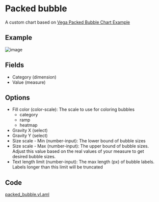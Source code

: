 # Packed bubble
A custom chart based on [Vega Packed Bubble Chart Example](https://vega.github.io/vega/examples/packed-bubble-chart/)

## Example
![image](https://github.com/holistics/custom-chart-library/assets/26102306/9ee8efb0-e20a-49f0-863f-0368fa0e9d2b)

## Fields
* Category (dimension)
* Value (measure)

## Options
* Fill color (color-scale): The scale to use for coloring bubbles
  * category
  * ramp
  * heatmap
* Gravity X (select)
* Gravity Y (select)
* Size scale - Min (number-input): The lower bound of bubble sizes
* Size scale - Max (number-input): The upper bound of bubble sizes. Adjust this value based on the real values of your measure to get desired bubble sizes.
* Text length limit (number-input): The max length (px) of bubble labels. Labels longer than this limit will be truncated

## Code
[packed_bubble.vl.aml](packed_bubble.vg.aml)
